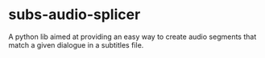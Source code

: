 # subs-audio-splicer
A python lib aimed at providing an easy way to create audio segments that match a given dialogue in a subtitles file. 
